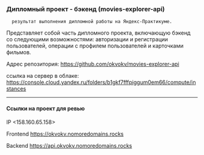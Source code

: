 ###  Дипломный проект - бэкенд (movies-explorer-api) 

      результат выполнения дипломной работы на Яндекс-Практикуме.

Представляет собой часть дипломного проекта, включающую бэкенд  со следующими возможностями: авторизации и регистрации пользователей, операции с профилем пользователей и карточками фильмов.  
  

Адрес репозитория: https://github.com/okvokv/movies-explorer-api


ссылка на сервер в облаке:	
https://console.cloud.yandex.ru/folders/b1gkf7fffpiggum0em66/compute/instances

---------------------------------------------------------------------------------

####   Ссылки на проект для ревью

IP <158.160.65.158>

Frontend  https://okvokv.nomoredomains.rocks

Backend   https://api.okvokv.nomoredomains.rocks 
